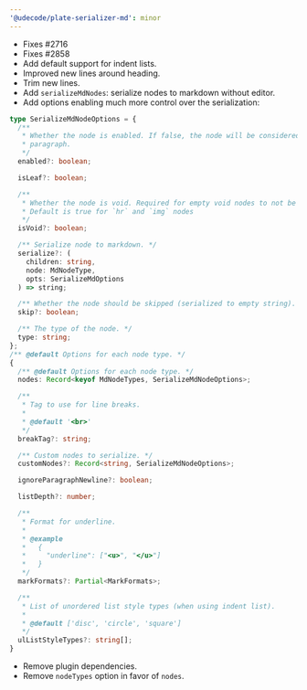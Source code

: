```yaml
---
'@udecode/plate-serializer-md': minor
---
```


- Fixes #2716
- Fixes #2858
- Add default support for indent lists.
- Improved new lines around heading.
- Trim new lines.
- Add `serializeMdNodes`: serialize nodes to markdown without editor.
- Add options enabling much more control over the serialization:

```ts
type SerializeMdNodeOptions = {
  /**
   * Whether the node is enabled. If false, the node will be considered as
   * paragraph.
   */
  enabled?: boolean;

  isLeaf?: boolean;

  /**
   * Whether the node is void. Required for empty void nodes to not be skipped.
   * Default is true for `hr` and `img` nodes
   */
  isVoid?: boolean;

  /** Serialize node to markdown. */
  serialize?: (
    children: string,
    node: MdNodeType,
    opts: SerializeMdOptions
  ) => string;

  /** Whether the node should be skipped (serialized to empty string). */
  skip?: boolean;

  /** The type of the node. */
  type: string;
};
/** @default Options for each node type. */
{
  /** @default Options for each node type. */
  nodes: Record<keyof MdNodeTypes, SerializeMdNodeOptions>;

  /**
   * Tag to use for line breaks.
   *
   * @default '<br>'
   */
  breakTag?: string;

  /** Custom nodes to serialize. */
  customNodes?: Record<string, SerializeMdNodeOptions>;

  ignoreParagraphNewline?: boolean;

  listDepth?: number;

  /**
   * Format for underline.
   *
   * @example
   *   {
   *     "underline": ["<u>", "</u>"]
   *   }
   */
  markFormats?: Partial<MarkFormats>;

  /**
   * List of unordered list style types (when using indent list).
   *
   * @default ['disc', 'circle', 'square']
   */
  ulListStyleTypes?: string[];
}
```

- Remove plugin dependencies.
- Remove `nodeTypes` option in favor of `nodes`.
